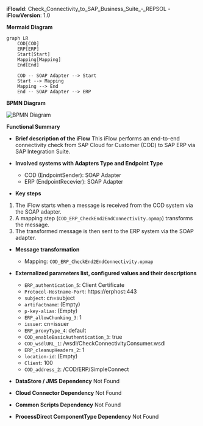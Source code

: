 **iFlowId**: Check_Connectivity_to_SAP_Business_Suite_-_REPSOL - **iFlowVersion**: 1.0

**Mermaid Diagram**
```mermaid
graph LR
    COD[COD]
    ERP[ERP]
    Start[Start]
    Mapping[Mapping]
    End[End]

    COD -- SOAP Adapter --> Start
    Start --> Mapping
    Mapping --> End
    End -- SOAP Adapter --> ERP
```
**BPMN Diagram**

![BPMN Diagram](./Check_Connectivity_to_SAP_Business_Suite_-_REPSOL-1.0.4.png "BPMN Diagram")

**Functional Summary**
- **Brief description of the iFlow**
This iFlow performs an end-to-end connectivity check from SAP Cloud for Customer (COD) to SAP ERP via SAP Integration Suite.

- **Involved systems with Adapters Type and Endpoint Type**
    - COD (EndpointSender): SOAP Adapter
    - ERP (EndpointRecevier): SOAP Adapter

- **Key steps**
1.  The iFlow starts when a message is received from the COD system via the SOAP adapter.
2.  A mapping step (`COD_ERP_CheckEnd2EndConnectivity.opmap`) transforms the message.
3.  The transformed message is then sent to the ERP system via the SOAP adapter.

- **Message transformation**
    - Mapping: `COD_ERP_CheckEnd2EndConnectivity.opmap`

- **Externalized parameters list, configured values and their descriptions**
    - `ERP_authentication_5`: Client Certificate
    - `Protocol-Hostname-Port`: https://erphost:443
    - `subject`: cn=subject
    - `artifactname`: (Empty)
    - `p-key-alias`: (Empty)
    - `ERP_allowChunking_3`: 1
    - `issuer`: cn=issuer
    - `ERP_proxyType_4`: default
    - `COD_enableBasicAuthentication_3`: true
    - `COD_wsdlURL_1`: /wsdl/CheckConnectivityConsumer.wsdl
    - `ERP_cleanupHeaders_2`: 1
    - `location-id`: (Empty)
    - `Client`: 100
    - `COD_address_2`: /COD/ERP/SimpleConnect

- **DataStore / JMS Dependency**
Not Found

- **Cloud Connector Dependency**
Not Found

- **Common Scripts Dependency**
Not Found

- **ProcessDirect ComponentType Dependency**
Not Found